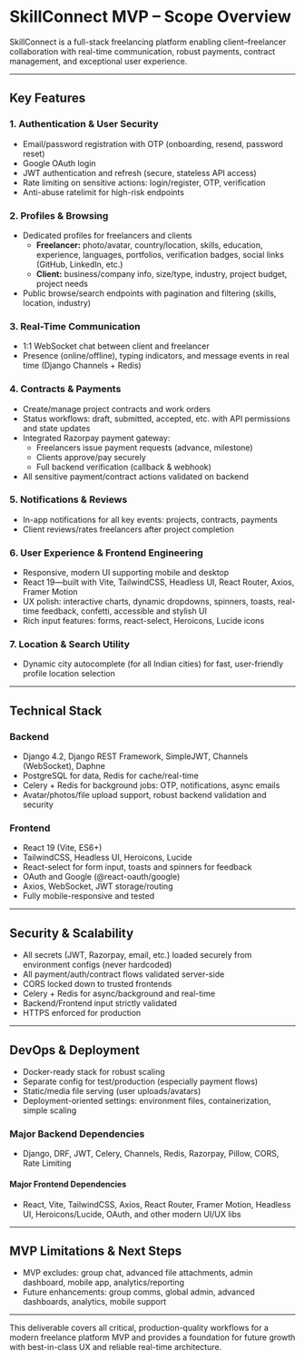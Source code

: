 # SkillConnect MVP – Scope Overview

SkillConnect is a full-stack freelancing platform enabling client–freelancer collaboration with real-time communication, robust payments, contract management, and exceptional user experience.

---

## Key Features

### 1. Authentication & User Security

- Email/password registration with OTP (onboarding, resend, password reset)
- Google OAuth login
- JWT authentication and refresh (secure, stateless API access)
- Rate limiting on sensitive actions: login/register, OTP, verification
- Anti-abuse ratelimit for high-risk endpoints

### 2. Profiles & Browsing

- Dedicated profiles for freelancers and clients
  - **Freelancer:** photo/avatar, country/location, skills, education, experience, languages, portfolios, verification badges, social links (GitHub, LinkedIn, etc.)
  - **Client:** business/company info, size/type, industry, project budget, project needs
- Public browse/search endpoints with pagination and filtering (skills, location, industry)

### 3. Real-Time Communication

- 1:1 WebSocket chat between client and freelancer
- Presence (online/offline), typing indicators, and message events in real time (Django Channels + Redis)

### 4. Contracts & Payments

- Create/manage project contracts and work orders
- Status workflows: draft, submitted, accepted, etc. with API permissions and state updates
- Integrated Razorpay payment gateway:
  - Freelancers issue payment requests (advance, milestone)
  - Clients approve/pay securely
  - Full backend verification (callback & webhook)
- All sensitive payment/contract actions validated on backend

### 5. Notifications & Reviews

- In-app notifications for all key events: projects, contracts, payments
- Client reviews/rates freelancers after project completion

### 6. User Experience & Frontend Engineering

- Responsive, modern UI supporting mobile and desktop
- React 19—built with Vite, TailwindCSS, Headless UI, React Router, Axios, Framer Motion
- UX polish: interactive charts, dynamic dropdowns, spinners, toasts, real-time feedback, confetti, accessible and stylish UI
- Rich input features: forms, react-select, Heroicons, Lucide icons

### 7. Location & Search Utility

- Dynamic city autocomplete (for all Indian cities) for fast, user-friendly profile location selection

---

## Technical Stack

### Backend

- Django 4.2, Django REST Framework, SimpleJWT, Channels (WebSocket), Daphne
- PostgreSQL for data, Redis for cache/real-time
- Celery + Redis for background jobs: OTP, notifications, async emails
- Avatar/photos/file upload support, robust backend validation and security

### Frontend

- React 19 (Vite, ES6+)
- TailwindCSS, Headless UI, Heroicons, Lucide
- React-select for form input, toasts and spinners for feedback
- OAuth and Google (@react-oauth/google)
- Axios, WebSocket, JWT storage/routing
- Fully mobile-responsive and tested

---

## Security & Scalability

- All secrets (JWT, Razorpay, email, etc.) loaded securely from environment configs (never hardcoded)
- All payment/auth/contract flows validated server-side
- CORS locked down to trusted frontends
- Celery + Redis for async/background and real-time
- Backend/Frontend input strictly validated
- HTTPS enforced for production

---

## DevOps & Deployment

- Docker-ready stack for robust scaling
- Separate config for test/production (especially payment flows)
- Static/media file serving (user uploads/avatars)
- Deployment-oriented settings: environment files, containerization, simple scaling

### Major Backend Dependencies

- Django, DRF, JWT, Celery, Channels, Redis, Razorpay, Pillow, CORS, Rate Limiting

#### Major Frontend Dependencies

- React, Vite, TailwindCSS, Axios, React Router, Framer Motion, Headless UI, Heroicons/Lucide, OAuth, and other modern UI/UX libs

---

## MVP Limitations & Next Steps

- MVP excludes: group chat, advanced file attachments, admin dashboard, mobile app, analytics/reporting
- Future enhancements: group comms, global admin, advanced dashboards, analytics, mobile support

---

This deliverable covers all critical, production-quality workflows for a modern freelance platform MVP and provides a foundation for future growth with best-in-class UX and reliable real-time architecture.

